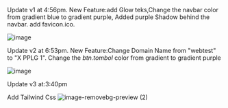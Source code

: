 Update v1 at 4:56pm.
New Feature:add Glow teks,Change the navbar color from gradient blue to gradient purple,
Added purple Shadow behind the navbar.
add favicon.ico.

![image](https://github.com/user-attachments/assets/9a659a02-4c0b-471a-81ad-463ee18c823c)






Update v2 at 6:53pm.
New Feature:Change Domain Name from "webtest" to "X PPLG 1".
Change the *btn.tombol* color from gradient to gradient purple 



![image](https://github.com/user-attachments/assets/19109a9c-0005-449a-a64d-1269ab539033)





Update v3 at:3:40pm

Add Tailwind Css  ![image-removebg-preview (2)](https://github.com/user-attachments/assets/0cc8d579-e105-41c4-a96d-a5479f2f0401)

                
        



